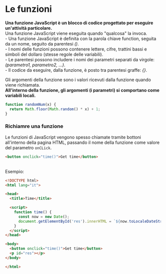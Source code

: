 # Le funzioni
**Una funzione JavaScript è un blocco di codice progettato per eseguire un'attività particolare.**<br>
Una funzione JavaScript viene eseguita quando "qualcosa" la invoca.
<br>
\- Una funzione JavaScript è definita con la parola chiave function, seguita da un nome, seguito da parentesi *()*.<br>
\- I nomi delle funzioni possono contenere lettere, cifre, trattini bassi e simboli del dollaro (stesse regole delle variabili).<br>
\- Le parentesi possono includere i nomi dei parametri separati da virgole: *(parametro1, parametro2, ...)*.<br>
\- Il codice da eseguire, dalla funzione, è posto tra parentesi graffe: *{}*.<br>

Gli argomenti della funzione sono i valori ricevuti dalla funzione quando viene richiamata.<br>
**All'interno della funzione, gli argomenti (i parametri) si comportano come variabili locali.**
```js
function randomNum(x) {
  return Math.floor(Math.random() * x) + 1;
}
```

### Richiamre una funzione
Le funzioni di JavaScript vengono spesso chiamate tramite bottoni all'interno della pagina HTML, passando il nome della funzione come valore del parametro `onCLick`.
```html
<button onclick="time()">Get time</button>
```
<br>
Esempio:

```html
<!DOCTYPE html>
<html lang="it">

<head>
  <title>Time</title>

  <script>
    function time() {
      const now = new Date();
      document.getElementById('res').innerHTML = `${now.toLocaleDateString()} - ${now.toLocaleTimeString()}`;
    }
  </script>
</head>

<body>
  <button onclick="time()">Get time</button>
  <p id="res"></p>
</body>

</html>
```
